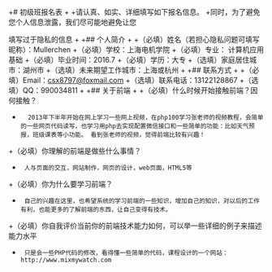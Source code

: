 +# 初级班报名表
+
+请认真、如实、详细填写如下报名信息。
+同时，为了避免您个人信息泄露，我们尽可能地避免让您

填写过于隐私的信息
+
+## 个人简介
+
+（必填）姓名（若担心隐私问题可填写昵称）：Mullerchen
+（必填）学校：上海电机学院
+（必填）专业：
计算机应用基础
+（必填）毕业时间：2016.7
+（必填）学历：大专
+（选填）家庭居住城市：湖州市
+（选填）未来期望工作城市：上海或杭州
+
+## 联系方式
+
+（必填）Email：csx8797@foxmail.com
+（选填）联系电话：13122128867
+（选填）QQ：990034811
+
+## 关于前端
+
+（必填）什么时候开始接触前端？因何接触？
+       2013年下半年开始在网上学习一些网上视频，在php100学习张老师的视频教程，会简单的一些网页代码读写，也学习用php去实现配置微信接口和一些简单的功能：比如天气预报，班级课表等小功能。 看到张老师的视频，觉得前端比较有兴趣！
+（必填）你理解的前端是做些什么事情？
+      人与页面的交互，网站制作，网页的设计，web页面，HTML5等
+（必填）你为什么要学习前端？
+      自己的兴趣在这里，也希望系统的学习前端的一些知识，增加自己的知识，对以后的工作有利，也能更多的了解前端的东西，让自己变得有技术。
+（必填）你自我评价当前你的前端技术能力如何，可以举一些详细的例子来描述能力水平
+      只是会一些PHP代码的修改，看得懂一些简单的代码，课程设计的一个网站：http://www.mixmywatch.com
